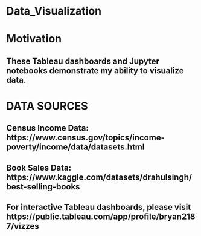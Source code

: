 # Data_Visualization

<h1>Motivation</h1>

<h2>These Tableau dashboards and Jupyter notebooks demonstrate my ability to visualize data. </h2>

<h1>DATA SOURCES</h1>
<h2>Census Income Data: https://www.census.gov/topics/income-poverty/income/data/datasets.html</h2>
<h2>Book Sales Data: https://www.kaggle.com/datasets/drahulsingh/best-selling-books</h2>
<h2>For interactive Tableau dashboards, please visit https://public.tableau.com/app/profile/bryan2187/vizzes</h2>
